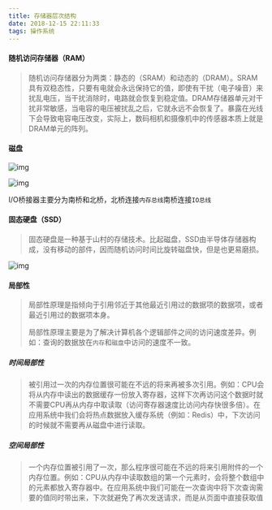 ```yaml
---
title: 存储器层次结构
date: 2018-12-15 22:11:33
tags: 操作系统
---
```


#### 随机访问存储器（RAM）

> 随机访问存储器分为两类：静态的（SRAM）和动态的（DRAM）。SRAM具有双稳态性，只要有电就会永远保持它的值，即使有干扰（电子噪音）来扰乱电压，当干扰消除时，电路就会恢复到稳定值。DRAM存储器单元对干扰非常敏感，当电容的电压被扰乱之后，它就永远不会恢复了。暴露在光线下会导致电容电压改变，实际上，数码相机和摄像机中的传感器本质上就是DRAM单元的阵列。

#### 磁盘

![img](磁盘构造.png)

![img](总线结构.png)

I/O桥接器主要分为南桥和北桥，北桥连接`内存总线`南桥连接`IO总线`

#### 固态硬盘（SSD）

> 固态硬盘是一种基于山村的存储技术。比起磁盘，SSD由半导体存储器构成，没有移动的部件，因而随机访问时间比旋转磁盘快，但是也更易磨损。

![img](固态硬盘.png)

#### 局部性

> 局部性原理是指倾向于引用邻近于其他最近引用过的数据项的数据项，或者最近引用过的数据项本身。
>
> 局部性原理主要是为了解决计算机各个逻辑部件之间的访问速度差异。例如：查询的数据放在`内存`和`磁盘`中访问的速度不一致。

##### 时间局部性

> 被引用过一次的内存位置很可能在不远的将来再被多次引用。例如：CPU会将从内存中读出的数据缓存一份放入寄存器，这样下次再访问这个数据时就不需要CPU再从内存中取读取（访问寄存器速度比访问内存快很多倍）。在应用系统中我们会将热点数据放入缓存系统（例如：Redis）中，下次访问的时候就不需要再从磁盘中进行读取。

##### 空间局部性

> 一个内存位置被引用了一次，那么程序很可能在不远的将来引用附件的一个内存位置。例如：CPU从内存中读取数组的第一个元素时，会将整个数组中的元素都放入寄存器中。在应用系统中我们可能在一次查询中将下次查询需要的值同时带出来，下次就避免了再次发送请求，而是从页面中直接获取值